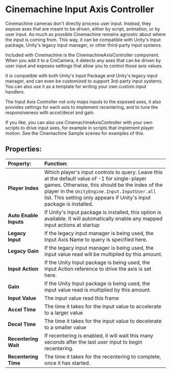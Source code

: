 # Cinemachine Input Axis Controller

Cinemachine cameras don't directly process user input. Instead, they expose axes that are meant to be _driven_, either by script, animation, or by user input. As much as possible Cinemachine remains agnostic about where the input is coming from. This way, it can be compatible with Unity's Input package, Unity's legacy input manager, or other third-party input systems.

Included with Cinemachine is the CinemachineAxisController component. When you add it to a CmCamera, it detects any axes that can be driven by user input and exposes settings that allow you to control those axis values.

It is compatible with both Unity's Input Package and Unity's legacy input manager, and can even be customized to support 3rd-party input systems. You can also use it as a template for writing your own custom input handlers.

The Input Axis Controller not only maps inputs to the exposed axes, it also provides settings for each axis to implement recentering, and to tune the responsiveness with accel/decel and gain.

If you like, you can also use CinemachineAxisController with your own scripts to drive input axes, for example in scripts that implement player motion. See the Cinemachine Sample scenes for examples of this.


## Properties:

| **Property:** | **Function:** |
|:---|:---|
| __Player Index__ | Which player's input controls to query. Leave this at the default value of -1 for single-player games. Otherwise, this should be the index of the player in the `UnityEngine.Input.InputUser.all` list. This setting only appears if Unity's Input package is installed. |
| __Auto Enable Inputs__ | If Unity's Input package is installed, this option is available. It will automatically enable any mapped input actions at startup |
| __Legacy Input__ | If the legacy input manager is being used, the Input Axis Name to query is specified here. |
| __Legacy Gain__ | If the legacy input manager is being used, the input value read will be multiplied by this amount. |
| __Input Action__ | If the Unity Input package is being used, the Input Action reference to drive the axis is set here. |
| __Gain__ | If the Unity Input package is being used, the input value read is multiplied by this amount. |
| __Input Value__ | The input value read this frame |
| __Accel Time__ | The time it takes for the input value to accelerate to a larger value |
| __Decel Time__ | The time it takes for the input value to decelerate to a smaller value |
| __Recentering Wait__ | If recentering is enabled, it will wait this many seconds after the last user input to begin recentering. |
| __Recentering Time__ | The time it takes for the recentering to complete, once it has started. |
